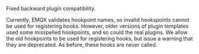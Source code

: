 Fixed backward plugin compatibility.

Currently, EMQX validates hookpoint names, so invalid hookspoints cannot be used for registering hooks. However, older versions of plugin templates used some misspelled hookpoints, and so could the real plugins. We allow the old hookpoints to be used for registering hooks, but issue a warning that they are deprecated. As before, these hooks are never called.
